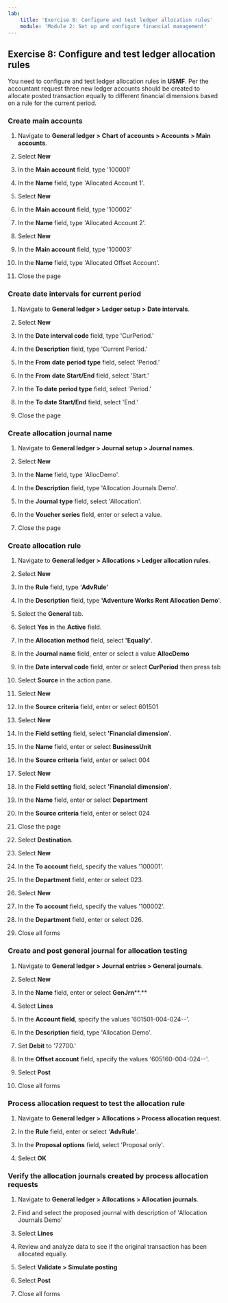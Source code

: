 ```yaml
---
lab:
    title: 'Exercise 8: Configure and test ledger allocation rules'
    module: 'Module 2: Set up and configure financial management'
---
```



## Exercise 8: Configure and test ledger allocation rules

You need to configure and test ledger allocation rules in **USMF**. Per the accountant request three new ledger accounts should be created to allocate posted transaction equally to different financial dimensions based on a rule for the current period.

### Create main accounts



1. Navigate to **General ledger &gt; Chart of accounts &gt; Accounts &gt; Main accounts**.

2. Select **New**

3. In the **Main account** field, type '100001'

4. In the **Name** field, type 'Allocated Account 1'.

5. Select **New**

6. In the **Main account** field, type '100002'

7. In the **Name** field, type 'Allocated Account 2'.

8. Select **New**

9. In the **Main account** field, type '100003'

10. In the **Name** field, type 'Allocated Offset Account'.

11. Close the page


### Create date intervals for current period



1. Navigate to **General ledger &gt; Ledger setup &gt; Date intervals**.

2. Select **New**

3. In the **Date interval code** field, type 'CurPeriod.'

4. In the **Description** field, type 'Current Period.'

5. In the **From** **date** **period** **type** field, select 'Period.'

6. In the **From** **date** **Start/End** field, select 'Start.'

7. In the **To date period type** field, select 'Period.'

8. In the **To date Start/End** field, select 'End.'

9. Close the page


### Create allocation journal name



1. Navigate to **General ledger &gt; Journal setup &gt; Journal names**.

2. Select **New**

3. In the **Name** field, type 'AllocDemo'.

4. In the **Description** field, type 'Allocation Journals Demo'.

5. In the **Journal** **type** field, select 'Allocation'.

6. In the **Voucher** **series** field, enter or select a value.

7. Close the page


### Create allocation rule



1. Navigate to **General ledger &gt; Allocations &gt; Ledger allocation rules**.

2. Select **New**

3. In the **Rule** field, type ‘**AdvRule’**

4. In the **Description** field, type **'Adventure Works Rent Allocation Demo**'.

5. Select the **General** tab.

6. Select **Yes** in the **Active** field.

7. In the **Allocation method** field, select **'Equally'**.

8. In the **Journal name** field, enter or select a value **AllocDemo** 

9. In the **Date interval code** field, enter or select **CurPeriod** then press tab

10. Select **Source** in the action pane.

11. Select **New**

12. In the **Source criteria** field, enter or select 601501 

13. Select **New**

14. In the **Field setting** field, select **'Financial dimension'**.

15. In the **Name** field, enter or select **BusinessUnit** 

16. In the **Source criteria** field, enter or select 004

17. Select **New**

18. In the **Field setting** field, select **'Financial dimension'**.

19. In the **Name** field, enter or select **Department** 

20. In the **Source criteria** field, enter or select 024

21. Close the page

22. Select **Destination**.

23. Select **New**

24. In the **To account** field, specify the values '100001'.

25. In the **Department** field, enter or select 023.

26. Select **New**

27. In the **To account** field, specify the values '100002'.

28. In the **Department** field, enter or select 026.

29. Close all forms


### Create and post general journal for allocation testing



1. Navigate to **General ledger &gt; Journal entries &gt; General journals**.

2. Select **New**

3. In the **Name** field, enter or select **GenJrn****.**

4. Select **Lines**

5. In the **Account field**, specify the values '601501-004-024--'.

6. In the **Description** field, type 'Allocation Demo'.

7. Set **Debit** to '72700.'

8. In the **Offset account** field, specify the values '605160-004-024--'.

9. Select **Post**

10. Close all forms


### Process allocation request to test the allocation rule

1. Navigate to **General ledger &gt; Allocations &gt; Process allocation request**.

2. In the **Rule** field, enter or select ‘**AdvRule’**.

3. In the **Proposal options** field, select 'Proposal only'.

4. Select **OK**

### Verify the allocation journals created by process allocation requests



1. Navigate to **General ledger &gt; Allocations &gt; Allocation journals**.

2. Find and select the proposed journal with description of 'Allocation Journals Demo'

3. Select **Lines**

4. Review and analyze data to see if the original transaction has been allocated equally.

5. Select **Validate &gt; Simulate posting** 

6. Select **Post**

7. Close all forms
